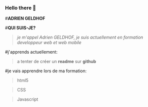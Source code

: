 ### Hello there 👋
#**ADRIEN GELDHOF**

#__QUI SUIS-JE?__

>_je m'appel Adrien GELDHOF, je suis actuellement en formation developpeur web et web mobile_

#j'apprends actuellement:

>a tenter de créer un **readme** sur **github**

#je vais apprendre lors de ma formation:

>html5

>CSS

>Javascript



<!--
**Slug422/Slug422** is a ✨ _special_ ✨ repository because its `README.md` (this file) appears on your GitHub profile.

Here are some ideas to get you started:


- 🌱 I’m currently learning wed developpment
- 👯 I’m looking to collaborate on ...
- 🤔 I’m looking for help with ...
- 💬 Ask me about ...
- 📫 How to reach me: ...
- 😄 Pronouns: ...
- ⚡ Fun fact: ...
-->
